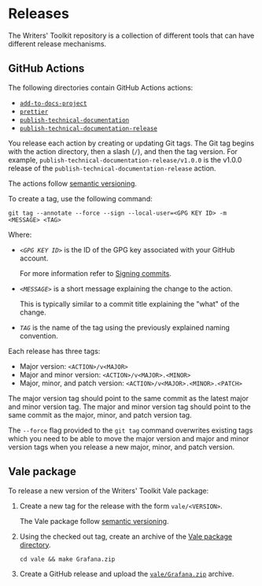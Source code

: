 # Releases

The Writers' Toolkit repository is a collection of different tools that can have different release mechanisms.

## GitHub Actions

The following directories contain GitHub Actions actions:

- [`add-to-docs-project`](./add-to-docs-project/)
- [`prettier`](./prettier/)
- [`publish-technical-documentation`](./publish-technical-documentation/)
- [`publish-technical-documentation-release`](./publish-technical-documentation-release/)

You release each action by creating or updating Git tags.
The Git tag begins with the action directory, then a slash (`/`), and then the tag version.
For example, `publish-technical-documentation-release/v1.0.0` is the v1.0.0 release of the `publish-technical-documentation-release` action.

The actions follow [semantic versioning](https://semver.org/).

To create a tag, use the following command:

```console
git tag --annotate --force --sign --local-user=<GPG KEY ID> -m <MESSAGE> <TAG>
```

Where:

- _`<GPG KEY ID>`_ is the ID of the GPG key associated with your GitHub account.

  For more information refer to [Signing commits](https://docs.github.com/en/authentication/managing-commit-signature-verification/signing-commits).

- _`<MESSAGE>`_ is a short message explaining the change to the action.

  This is typically similar to a commit title explaining the "what" of the change.

- _`TAG`_ is the name of the tag using the previously explained naming convention.

Each release has three tags:

- Major version: `<ACTION>/v<MAJOR>`
- Major and minor version: `<ACTION>/v<MAJOR>.<MINOR>`
- Major, minor, and patch version: `<ACTION>/v<MAJOR>.<MINOR>.<PATCH>`

The major version tag should point to the same commit as the latest major and minor version tag.
The major and minor version tag should point to the same commit as the major, minor, and patch version tag.

The `--force` flag provided to the `git tag` command overwrites existing tags which you need to be able to move the major version and major and minor version tags when you release a new major, minor, and patch version.

## Vale package

To release a new version of the Writers' Toolkit Vale package:

1. Create a new tag for the release with the form `vale/<VERSION>`.

   The Vale package follow [semantic versioning](https://semver.org).

1. Using the checked out tag, create an archive of the [Vale package directory](./vale/Grafana).

   ```console
   cd vale && make Grafana.zip
   ```

1. Create a GitHub release and upload the [`vale/Grafana.zip`](./vale/Grafana.zip) archive.
